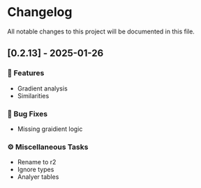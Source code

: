 # Changelog

All notable changes to this project will be documented in this file.

## [0.2.13] - 2025-01-26

### 🚀 Features

- Gradient analysis
- Similarities

### 🐛 Bug Fixes

- Missing graidient logic

### ⚙️ Miscellaneous Tasks

- Rename to r2
- Ignore types
- Analyer tables

